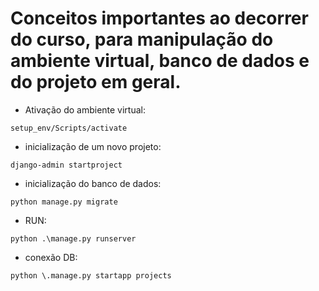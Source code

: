 # Conceitos importantes ao decorrer do curso, para manipulação do ambiente virtual, banco de dados e do projeto em geral.

- Ativação do ambiente virtual:
```
setup_env/Scripts/activate
```

- inicialização de um novo projeto:
```
django-admin startproject
```

- inicialização do banco de dados:
```
python manage.py migrate
```

- RUN:
```
python .\manage.py runserver
```

- conexão DB:
```
python \.manage.py startapp projects
```